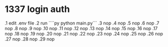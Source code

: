 
# 1337 login auth

.1 edit .env file 
.2 run ````py python main.py```
.3 nop
.4 nop
.5 nop
.6 nop
.7 nop
.8 nop
.9 nop
.10 nop
.11 nop
.12 nop
.13 nop
.14 nop
.15 nop
.16 nop
.17 nop
.18 nop
.19 nop
.20 nop
.21 nop
.22 nop
.23 nop
.24 nop
.25 nop
.26 nop
.27 nop
.28 nop
.29 nop